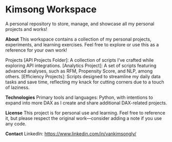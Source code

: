 # Kimsong Workspace
A personal repository to store, manage, and showcase all my personal projects and works!

**About**
This workspace contains a collection of my personal projects, experiments, and learning exercises. Feel free to explore or use this as a reference for your own work!

Projects
[API Projects Folder]: A collection of scripts I’ve crafted while exploring API integrations.
[Analytics Project]: A set of scripts featuring advanced analyses, such as RFM, Propensity Score, and NLP, among others.
[Efficiency Projects]: Scripts designed to streamline my daily data tasks and save time, reflecting my knack for cutting corners due to a touch of laziness.

**Technologies**
Primary tools and languages: Python, with intentions to expand into more DAX as I create and share additional DAX-related projects.

**License**
This project is for personal use and learning. Feel free to reference it, but please respect the original work—consider adding a note if you use any code.

**Contact**
LinkedIn: https://www.linkedin.com/in/vankimsongly/
